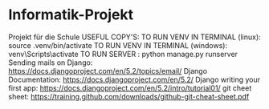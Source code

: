# Informatik-Projekt
Projekt für die Schule 
USEFUL COPY'S:
TO RUN VENV IN TERMINAL (linux): source .venv/bin/activate
TO RUN VENV IN TERMINAL (windows): venv\Scripts\activate 
TO RUN SERVER : python manage.py runserver
Sending mails on Django: https://docs.djangoproject.com/en/5.2/topics/email/ 
Django Documentation: https://docs.djangoproject.com/en/5.2/
Django writing your first app: https://docs.djangoproject.com/en/5.2/intro/tutorial01/
git cheet sheet: https://training.github.com/downloads/github-git-cheat-sheet.pdf
